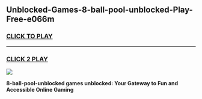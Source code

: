 
## Unblocked-Games-8-ball-pool-unblocked-Play-Free-e066m
<h3>
<a href="https://premium76.site?title=8-ball-pool-unblocked&ref=24M">CLICK TO PLAY</a></h3>
<hr>

<h3>
<a href="https://premium76.site?title=8-ball-pool-unblocked&ref=24M">CLICK 2 PLAY</a>
  
</h3>

<a href="https://premium76.site?title=8-ball-pool-unblocked&ref=24M"><img src="https://clearcache.store/games.png"></a>


**8-ball-pool-unblocked games unblocked: Your Gateway to Fun and Accessible Online Gaming**
